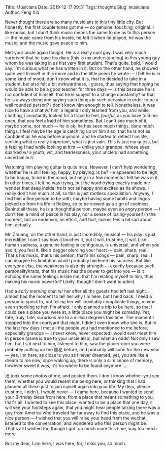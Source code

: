 Title: Musicians
Date: 2019-12-17 09:31
Tags: thoughts
Slug: musicians
Author: Feng Xia

Never thought there are so many musicians in this tiny little
city. But honestly, the first couple tunes got me &mdash; so genuine,
touching, original. I like music, but I don't think music means the
same to me as to this person &mdash; the music came from his inside,
he felt it when he played, he was the music, and the music gave peace
to him.

Met your uncle again tonight. He is a really cool guy. I was very much
surprised that he gave his diary (this is my understanding) to this
young guy whom he was taking in as hist very first student. That's
quite, bold, I would say. I'm curious what he has written in it. But
on the other hand, he showed quite well himself in this move and in
the little poem he wrote &mdash; I felt he is in some kind of mood,
don't know what it is, that he decided to take in a student, but also
felt a bit awkwardness, I guess, thus saying that hoping he would be
able to be a good teacher for three days &mdash; is this because he is
not confident of himself, that he is subject to a change constantly?
or that he is always doing and saying such things in such occasion in
order to be a well rounded person? I don't know him enough to
tell. Nonetheless, it was nice to have a chat w/ him, a legend I only
learned from you, and while chatting, I constantly looked for a trace
to feel, _fearful_, as you have told me once, that you feel afraid of
him sometimes. But I can't see much of it, maybe some, not much
&mdash; he is ok, he has seen much things, done much things, I feel
maybe the age is catching up w/ him also, that he is not as confident
as he was before anymore, and he started to reflect him life, seeking
what is really important, what is just vain. This is just my guess,
but a feeling I had while looking at him &mdash; unlike your grandpa,
whose eyes sparked w/ a youth, wit, and fearlessness, your uncle's had
something uncertain in it.

Watching him playing guitar is quite nice. However, I can't help
wondering whether he is still feeling, happy, by playing. Is he? He
appeared to be high, to be happy, to be in the mood, but only in a few
moments I felt he was in it. In other times, I felt he was trying, but
the word _trying_ exactly made me wonder that deep inside, he is not
as happy and excited as he shows. I really don't him much at all, so
this is just rootless speculation. Anyway, I find him a fine person to
be with, maybe having some habits and lingos picked up from his life
in Beijing, so to be viewed as a sign of coolness. Behind all these,
he is a thoughtful person, maybe even an angry person &mdash; I don't
feel a mind of peace in his play, nor a sense of losing-yourself in
the moment, but an endeavor, an effort, and that, makes feel a bit sad
about him, actually. 

Mr. Zhuang, on the other hand, is just incredibly, musical &mdash; his
play is just, incredible! I can't say how it touches it, but it will,
trust me, it will. Like human sadness, a genuine feeling is
contiguous, is universal, and when you see it, you feel it, like a
dagger piercing your heart &mdash; pain, sharp, real. That's his
music, that's his person, that's his songs &mdash; pain, sharp,
real. I can imagine his limitation which probably hindered his
success. But like everyone else, the weakness is also his strength
&mdash; exactly because such, personality/traits, that his music has
the power to get into you &mdash; is it echoing the same feelings
inside me, that I'm relating myself to him, thus making his music
powerful? Likely, though I don't want to admit.

Had a _early morning_ chat w/ her after all the guests had left last
night. I almost had the moment to tell her why I'm here, but I held
back. I need a person to speak to, but telling her will inevitably
complicate things, maybe even shocking to her, I'm afraid. I only
planned a trip to be here, so that I could see a place you were at, a
little place you might be someday. Yet, fate, truly, fate, surprised
me to a million degrees this time. The moment I stepped into the
courtyard that night, I didn't even know who she is. But in the last
few days I met all the people you had mentioned to me before,
especially grandpa &mdash; I never know, never expected I would ever
meet him in person (same is true to your uncle also), but what an
odds! Not only I saw him, but I sat next to him, listened to him, saw
the place/room you were probably putting up the 窗花 before, and
probably will soon for the new year &mdash; yes, I'm here, as close to
you as I never dreamed; yet, you are like a dream to me now, once
waking up, there is only a slim sense of memory, however sweet it was,
it's no where to be found anymore.....

汤 took some photos of me, and posted them. I don't know whether you
see them, whether you would resent me being here, or thinking that I
had planned all these just to jam myself again into your life. My
dear, please trust me, I didn't, I would never &mdash; I came here,
because I wanted to send your Birthday bless from here, from a place
that meant something to you, that's all. I wanted to see this place,
wanted to be a place that one day, it will see your footsteps again,
that you might hear people talking there was a guy from America who
traveled far far away to find this place, and he was a nice person
&mdash; I wished that you will raise your head from the wechat,
listened to the conversation, and wondered who this person might
be. That's all I wished for, though I got too much more this time, way
too much more.

But my dear, I am here, I was here, for, I miss you, so much.
